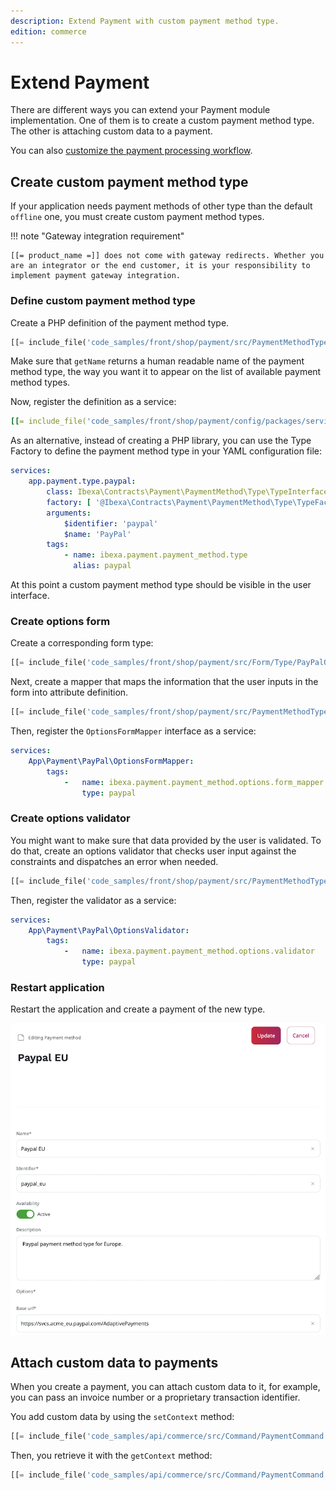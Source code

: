 ```yaml
---
description: Extend Payment with custom payment method type.
edition: commerce
---
```


# Extend Payment

There are different ways you can extend your Payment module implementation. 
One of them is to create a custom payment method type. 
The other is attaching custom data to a payment.

You can also [customize the payment processing workflow](configure_payment.md#custom_payment_workflows).

## Create custom payment method type

If your application needs payment methods of other type than the default `offline` one, you must create custom payment method types. 

!!! note "Gateway integration requirement"

    [[= product_name =]] does not come with gateway redirects. Whether you are an integrator or the end customer, it is your responsibility to implement payment gateway integration.

### Define custom payment method type

Create a PHP definition of the payment method type.

``` php
[[= include_file('code_samples/front/shop/payment/src/PaymentMethodType/PayPal/PayPal.php') =]]
```

Make sure that `getName` returns a human readable name of the payment method type, the way you want it to appear on the list of available payment method types.

Now, register the definition as a service:

``` yaml
[[= include_file('code_samples/front/shop/payment/config/packages/services.yaml', 0, 5) =]]

```

As an alternative, instead of creating a PHP library, you can use the Type Factory to define the payment method type in your YAML configuration file:

``` yaml
services:
    app.payment.type.paypal: 
        class: Ibexa\Contracts\Payment\PaymentMethod\Type\TypeInterface
        factory: [ '@Ibexa\Contracts\Payment\PaymentMethod\Type\TypeFactoryInterface', 'createType' ]
        arguments: 
            $identifier: 'paypal' 
            $name: 'PayPal' 
        tags: 
            - name: ibexa.payment.payment_method.type 
              alias: paypal

```

At this point a custom payment method type should be visible in the user interface.

### Create options form

Create a corresponding form type:

``` php
[[= include_file('code_samples/front/shop/payment/src/Form/Type/PayPalOptionsType.php') =]]
```

Next, create a mapper that maps the information that the user inputs in the form into attribute definition.

``` php
[[= include_file('code_samples/front/shop/payment/src/PaymentMethodType/PayPal/OptionsFormMapper.php') =]]
```

Then, register the `OptionsFormMapper` interface as a service:

``` yaml
services:
    App\Payment\PayPal\OptionsFormMapper:
        tags:
            -   name: ibexa.payment.payment_method.options.form_mapper
                type: paypal
```

### Create options validator

You might want to make sure that data provided by the user is validated. 
To do that, create an options validator that checks user input against the constraints and dispatches an error when needed.

``` php
[[= include_file('code_samples/front/shop/payment/src/PaymentMethodType/PayPal/UrlOptionValidator.php') =]]
```

Then, register the validator as a service:

``` yaml
services:
    App\Payment\PayPal\OptionsValidator:
        tags:
            -   name: ibexa.payment.payment_method.options.validator
                type: paypal
```

### Restart application

Restart the application and create a payment of the new type.

![Payment method of custom type](img/custom_paymant_type.png "Payment method of custom type")

## Attach custom data to payments

When you create a payment, you can attach custom data to it, for example, you can pass an invoice number or a proprietary transaction identifier.

You add custom data by using the `setContext` method:

``` php
[[= include_file('code_samples/api/commerce/src/Command/PaymentCommand.php', 89, 101) =]]
```

Then, you retrieve it with the `getContext` method:

``` php
[[= include_file('code_samples/api/commerce/src/Command/PaymentCommand.php', 66, 69) =]]
```
